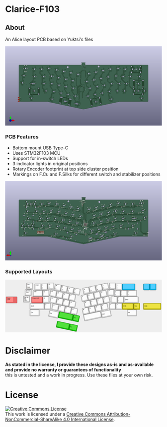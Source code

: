 # Clarice-F103

## About
An Alice layout PCB based on Yuktsi's files

![render img](https://github.com/audrentis/Clarice/blob/f103/Doc/Top_View.png)

### PCB Features
* Bottom mount USB Type-C 
* Uses STM32F103 MCU
* Support for in-switch LEDs 
* 3 indicator lights in original positions 
* Rotary Encoder footprint at top side cluster position
* Markings on F.Cu and F.Silks for different switch and stabilizer positions

![render img](https://github.com/audrentis/Clarice/blob/f103/Doc/Bottom_View.png)

### Supported Layouts
![render img](https://github.com/audrentis/Clarice/blob/f103/Doc/layout.png)

# Disclaimer
**As stated in the license, I provide these designs as-is and as-available and provide no warranty or guarantees of functionality**  
this is untested and a work in progress. Use these files at your own risk.

# License 
<a rel="license" href="http://creativecommons.org/licenses/by-nc-sa/4.0/"><img alt="Creative Commons License" style="border-width:0" 
src="https://i.creativecommons.org/l/by-nc-sa/4.0/88x31.png" /></a><br />This work is licensed under a <a rel="license" 
href="http://creativecommons.org/licenses/by-nc-sa/4.0/">Creative Commons Attribution-NonCommercial-ShareAlike 4.0 International License</a>.
